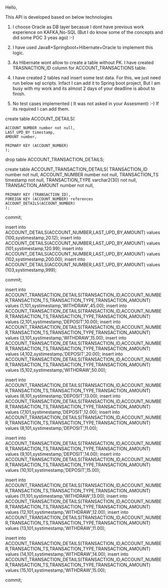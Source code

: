 Hello,

This API is developed based on below technologies

  1. I choose Oracle as DB layer becasue I dont have previous work experience on KAFKA,No-SQL (But I do know some of the concepts and did some POC 3 yeas ago) :-)
  
  2. I have used  Java8+Springboot+Hibernate+Oracle to implement this logic.
  
  2. As Hibernate wont allow to create a table without PK. I have created TRASNACTION_ID column for ACCOUNT_TRANSACTIONS table.
  
  3. I have created 2 tables nad insert some test data. For this, we just need run below sql scripts. Infact I can add it to Spring boot project, But I am busy with my work and        its almost 2 days of your deadline is about to finish.
  
  4. No test cases implemented ( It was not asked in your Assesment) :-) If its required I can add them.
  
  

create table ACCOUNT_DETAILS(

    ACCOUNT_NUMBER number not null,
    LAST_UPD_BY timestamp,
    AMOUNT number,
    
    PRIMARY KEY (ACCOUNT_NUMBER)
    );
    
drop table ACCOUNT_TRANSACTION_DETAILS;

create table ACCOUNT_TRANSACTION_DETAILS(
    TRANSACTION_ID number not null,
    ACCOUNT_NUMBER number not null,
    TRANSACTION_TS timestamp not null,
    TRANSACTION_TYPE varchar2(30) not null,
    TRANSACTION_AMOUNT number not null,
    
    PRIMARY KEY (TRANSACTION_ID),
    FOREIGN KEY (ACCOUNT_NUMBER) references ACCOUNT_DETAILS(ACCOUNT_NUMBER)
    );
 
 commit;
 
 insert into  ACCOUNT_DETAILS(ACCOUNT_NUMBER,LAST_UPD_BY,AMOUNT) values (100,systimestamp,20.12);
 insert into  ACCOUNT_DETAILS(ACCOUNT_NUMBER,LAST_UPD_BY,AMOUNT) values (101,systimestamp,120.99);
 insert into  ACCOUNT_DETAILS(ACCOUNT_NUMBER,LAST_UPD_BY,AMOUNT) values (102,systimestamp,200.00);
 insert into  ACCOUNT_DETAILS(ACCOUNT_NUMBER,LAST_UPD_BY,AMOUNT) values (103,systimestamp,999);
 
 commit;
 
 insert into ACCOUNT_TRANSACTION_DETAILS(TRANSACTION_ID,ACCOUNT_NUMBER,TRANSACTION_TS,TRANSACTION_TYPE,TRANSACTION_AMOUNT) values (1,101,systimestamp,'WITHDRAW',45.00);
 insert into ACCOUNT_TRANSACTION_DETAILS(TRANSACTION_ID,ACCOUNT_NUMBER,TRANSACTION_TS,TRANSACTION_TYPE,TRANSACTION_AMOUNT) values (2,101,systimestamp,'DEPOSIT',10.00);
 insert into ACCOUNT_TRANSACTION_DETAILS(TRANSACTION_ID,ACCOUNT_NUMBER,TRANSACTION_TS,TRANSACTION_TYPE,TRANSACTION_AMOUNT) values (3,101,systimestamp,'WITHDRAW',15.00);
 insert into ACCOUNT_TRANSACTION_DETAILS(TRANSACTION_ID,ACCOUNT_NUMBER,TRANSACTION_TS,TRANSACTION_TYPE,TRANSACTION_AMOUNT) values (4,102,systimestamp,'DEPOSIT',20.00);
 insert into ACCOUNT_TRANSACTION_DETAILS(TRANSACTION_ID,ACCOUNT_NUMBER,TRANSACTION_TS,TRANSACTION_TYPE,TRANSACTION_AMOUNT) values (5,102,systimestamp,'WITHDRAW',50.00);
 
 insert into ACCOUNT_TRANSACTION_DETAILS(TRANSACTION_ID,ACCOUNT_NUMBER,TRANSACTION_TS,TRANSACTION_TYPE,TRANSACTION_AMOUNT) values (6,101,systimestamp,'DEPOSIT',13.00);
 insert into ACCOUNT_TRANSACTION_DETAILS(TRANSACTION_ID,ACCOUNT_NUMBER,TRANSACTION_TS,TRANSACTION_TYPE,TRANSACTION_AMOUNT) values (7,101,systimestamp,'DEPOSIT',12.00);
 insert into ACCOUNT_TRANSACTION_DETAILS(TRANSACTION_ID,ACCOUNT_NUMBER,TRANSACTION_TS,TRANSACTION_TYPE,TRANSACTION_AMOUNT) values (8,101,systimestamp,'DEPOSIT',11.00);
 
  insert into ACCOUNT_TRANSACTION_DETAILS(TRANSACTION_ID,ACCOUNT_NUMBER,TRANSACTION_TS,TRANSACTION_TYPE,TRANSACTION_AMOUNT) values (9,101,systimestamp,'DEPOSIT',14.00);
 insert into ACCOUNT_TRANSACTION_DETAILS(TRANSACTION_ID,ACCOUNT_NUMBER,TRANSACTION_TS,TRANSACTION_TYPE,TRANSACTION_AMOUNT) values (10,101,systimestamp,'DEPOSIT',15.00);

 insert into ACCOUNT_TRANSACTION_DETAILS(TRANSACTION_ID,ACCOUNT_NUMBER,TRANSACTION_TS,TRANSACTION_TYPE,TRANSACTION_AMOUNT) values (11,101,systimestamp,'WITHDRAW',13.00);
 insert into ACCOUNT_TRANSACTION_DETAILS(TRANSACTION_ID,ACCOUNT_NUMBER,TRANSACTION_TS,TRANSACTION_TYPE,TRANSACTION_AMOUNT) values (12,101,systimestamp,'WITHDRAW',12.00);
 insert into ACCOUNT_TRANSACTION_DETAILS(TRANSACTION_ID,ACCOUNT_NUMBER,TRANSACTION_TS,TRANSACTION_TYPE,TRANSACTION_AMOUNT) values (13,101,systimestamp,'WITHDRAW',11.00);
 
  insert into ACCOUNT_TRANSACTION_DETAILS(TRANSACTION_ID,ACCOUNT_NUMBER,TRANSACTION_TS,TRANSACTION_TYPE,TRANSACTION_AMOUNT) values (14,101,systimestamp,'WITHDRAW',14.00);
 insert into ACCOUNT_TRANSACTION_DETAILS(TRANSACTION_ID,ACCOUNT_NUMBER,TRANSACTION_TS,TRANSACTION_TYPE,TRANSACTION_AMOUNT) values (15,101,systimestamp,'WITHDRAW',15.00);



 commit;
 
 
 
